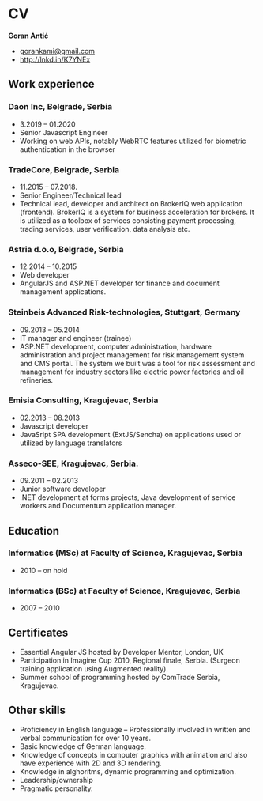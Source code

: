 # CV

**Goran Antić**
- gorankami@gmail.com
- http://lnkd.in/K7YNEx 

## Work experience

### Daon Inc, Belgrade, Serbia

- 3.2019 – 01.2020
- Senior Javascript Engineer
- Working on web APIs, notably WebRTC features utilized for biometric authentication in the browser

### TradeCore, Belgrade, Serbia

- 11.2015 – 07.2018.
- Senior Engineer/Technical lead
- Technical lead, developer and architect on BrokerIQ web application (frontend). BrokerIQ is a system for business acceleration for brokers. It is utilized as a toolbox of services consisting payment processing, trading services, user verification, data analysis etc.

### Astria d.o.o, Belgrade, Serbia

- 12.2014 – 10.2015
- Web developer
- AngularJS and ASP.NET developer for finance and document management applications.

### Steinbeis Advanced Risk-technologies, Stuttgart, Germany

- 09.2013 – 05.2014
- IT manager and engineer (trainee)
- ASP.NET development, computer administration, hardware administration and project management for risk management system and CMS portal. The system we built was a tool for risk assessment and management for industry sectors like electric power factories and oil refineries.

### Emisia Consulting, Kragujevac, Serbia

- 02.2013 – 08.2013
- Javascript developer
- JavaSript SPA development (ExtJS/Sencha) on applications used or utilized by language translators

### Asseco-SEE, Kragujevac, Serbia.

- 09.2011 – 02.2013
- Junior software developer
- .NET development at forms projects, Java development of service workers and Documentum application manager.

## Education

### Informatics (MSc) at Faculty of Science, Kragujevac, Serbia

- 2010 – on hold

### Informatics (BSc) at Faculty of Science, Kragujevac, Serbia

- 2007 – 2010

## Certificates

- Essential Angular JS hosted by Developer Mentor, London, UK
- Participation in Imagine Cup 2010, Regional finale, Serbia. (Surgeon training application using Augmented reality).
- Summer school of programming hosted by ComTrade Serbia, Kragujevac.

## Other skills

- Proficiency in English language – Professionally involved in written and verbal communication for over 10 years.
- Basic knowledge of German language.
- Knowledge of concepts in computer graphics with animation and also have experience with 2D and 3D rendering.
- Knowledge in alghoritms, dynamic programming and optimization.
- Leadership/ownership
- Pragmatic personality.

